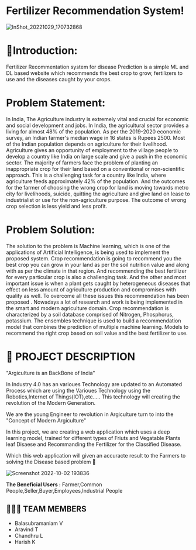 # Fertilizer Recommendation System!

![InShot_20221029_170732868](https://user-images.githubusercontent.com/67773609/198829367-2e585260-a3ce-4e99-b2af-db2f54b567b1.gif)


# 🌱Introduction:
Fertilizer Recommentation system for disease Prediction is a simple ML and DL based website which recommends the best crop to grow, fertilizers to use and the diseases caught by your crops.

# Problem Statement:
In India, The Agriculture industry is extremely vital and crucial for economic and social development and jobs. In India, the agricultural sector provides a living for almost 48% of the population. As per the 2019-2020 economic survey, an Indian farmer's median wage in 16 states is Rupees 2500. Most of the Indian population depends on agriculture for their livelihood. Agriculture gives an opportunity of employment to the village people to develop a country like India on large scale and give a push in the economic sector. The majority of farmers face the problem of planting an inappropriate crop for their land based on a conventional or non-scientific approach. This is a challenging task for a country like India, where agriculture feeds approximately 42% of the population. And the outcomes for the farmer of choosing the wrong crop for land is moving towards metro city for livelihoods, suicide, quitting the agriculture and give land on lease to industrialist or use for the non-agriculture purpose. The outcome of wrong crop selection is less yield and less profit.

# Problem Solution:
The solution to the problem is Machine learning, which is one of the applications of Artificial Intelligence, is being used to implement the proposed system. Crop recommendation is going to recommend you the best crop you can grow in your land as per the soil nutrition value and along with as per the climate in that region. And recommending the best fertilizer for every particular crop is also a challenging task. And the other and most important issue is when a plant gets caught by heterogeneous diseases that effect on less amount of agriculture production and compromises with quality as well. To overcome all these issues this recommendation has been proposed . Nowadays a lot of research and work is being implemented in the smart and modern agriculture domain. Crop recommendation is characterized by a soil database comprised of Nitrogen, Phosphorus, potassium. The ensembles technique is used to build a recommendation model that combines the prediction of multiple machine learning. Models to recommend the right crop based on soil value and the best fertilizer to use.


# 📒 PROJECT DESCRIPTION

"Argiculture is an BackBone of India"

In Industry 4.0 has an varioues Technology are updated to an Automated Process which are using the Varioues Technology using the Robotics,Internet of Things(IOT),etc..... This technology will creating the revolution of the Modern Generation.

We are the young Engineer to revolution in Argiculture turn to into the "Concept of Modern Argiculture"


In this project, we are creating a web application which uses a deep learning model, trained for different types of Friuts and Vegatable Plants leaf Disaese and Recommanding the Fertilizer for the Classified Disease.

Which this web application will given an accuracte result to the Farmers to solving the Disease based problem 🍂


![Screenshot 2022-10-02 193836](https://user-images.githubusercontent.com/67773609/193458384-35b24d96-fe6e-4a52-8276-9349c2f1d745.png)

**The Beneficial Users :**
Farmer,Common People,Seller,Buyer,Employees,Industrial People

## 🧑🏻‍🦰 TEAM MEMBERS

- Balasubramaniam V
- Aravind T
- Chandhru L
- Harish K

